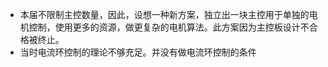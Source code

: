 ﻿* 本届不限制主控数量，因此，设想一种新方案，独立出一块主控用于单独的电机控制，使用更多的资源，做更复杂的电机算法。此方案因为主控板设计不合格被终止。
* 当时电流环控制的理论不够充足。并没有做电流环控制的条件